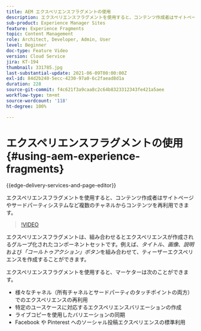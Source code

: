 ```yaml
---
title: AEM エクスペリエンスフラグメントの使用
description: エクスペリエンスフラグメントを使用すると、コンテンツ作成者はサイトページやサードパーティシステムなど複数のチャネルからコンテンツを再利用できます。
sub-product: Experience Manager Sites
feature: Experience Fragments
topic: Content Management
role: Architect, Developer, Admin, User
level: Beginner
doc-type: Feature Video
version: Cloud Service
jira: KT-194
thumbnail: 331785.jpg
last-substantial-update: 2021-06-09T00:00:00Z
exl-id: 84d2b240-5ecc-4230-97a0-6c2faead8d1a
duration: 228
source-git-commit: f4c621f3a9caa8c2c64b8323312343fe421a5aee
workflow-type: tm+mt
source-wordcount: '118'
ht-degree: 100%

---
```


# エクスペリエンスフラグメントの使用 {#using-aem-experience-fragments}

{{edge-delivery-services-and-page-editor}}

エクスペリエンスフラグメントを使用すると、コンテンツ作成者はサイトページやサードパーティシステムなど複数のチャネルからコンテンツを再利用できます。

>[!VIDEO](https://video.tv.adobe.com/v/331785?quality=12&learn=on)

エクスペリエンスフラグメントは、組み合わせるとエクスペリエンスが作成されるグループ化されたコンポーネントセットです。例えば、*タイトル*、*画像*、*説明*&#x200B;および&#x200B;*「コールトゥアクション」ボタン*&#x200B;を組み合わせて、ティーザーエクスペリエンスを作成することができます。

エクスペリエンスフラグメントを使用すると、マーケターは次のことができます。

* 様々なチャネル（所有チャネルとサードパーティのタッチポイントの両方）でのエクスペリエンスの再利用
* 特定のユースケースに対応するエクスペリエンスバリエーションの作成
* ライブコピーを使用したバリエーションの同期
* Facebook や Pinterest へのソーシャル投稿エクスペリエンスの標準利用
